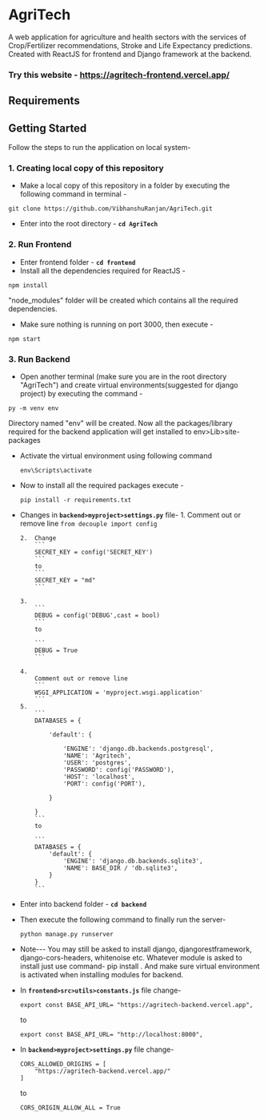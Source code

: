 
# AgriTech

A web application for agriculture and health sectors with the services of Crop/Fertilizer recommendations, Stroke and Life Expectancy predictions. Created with ReactJS for frontend and Django framework at the backend.

### Try this website - https://agritech-frontend.vercel.app/

## Requirements


## Getting Started
Follow the steps to run the application on local system-

### 1. Creating local copy of this repository
* Make a local copy of this repository in a folder by executing the following command in terminal - 
```
git clone https://github.com/VibhanshuRanjan/AgriTech.git

```
* Enter into the root directory - **`cd AgriTech`**

### 2. Run Frontend 
* Enter frontend folder - **`cd frontend`**
* Install all the dependencies required for ReactJS -
```
npm install
```
  "node_modules" folder will be created which contains all the required dependencies.
* Make sure nothing is running on port 3000, then execute -
```
npm start
```



### 3. Run Backend

* Open another terminal (make sure you are in the root directory "AgriTech") and create virtual environments(suggested for django project) by executing the command - 
```
py -m venv env
```
Directory named "env" will be created. Now all the packages/library required for the backend application will get installed to env>Lib>site-packages
* Activate the virtual environment using following command
    ```
    env\Scripts\activate
    ```
* Now to install all the required packages execute - 
    ```
    pip install -r requirements.txt
    ```
* Changes in **`backend>myproject>settings.py`** file-
      1.  Comment out or remove line
          ```
          from decouple import config
          ```

      2.  Change
          ```
          SECRET_KEY = config('SECRET_KEY')
          ```
          to
          ```
          SECRET_KEY = "md"
          ```

      3. 
          ```
          DEBUG = config('DEBUG',cast = bool)
          ```
          to

          ```
          DEBUG = True
          ```

      4. 
          Comment out or remove line
          ```
          WSGI_APPLICATION = 'myproject.wsgi.application'
          ```
      5. 
          ```
          DATABASES = {

              'default': {

                  'ENGINE': 'django.db.backends.postgresql',
                  'NAME': 'Agritech',
                  'USER': 'postgres',
                  'PASSWORD': config('PASSWORD'),
                  'HOST': 'localhost',
                  'PORT': config('PORT'),

              }

          }
          ```
          to 

          ```
          DATABASES = {
              'default': {
                  'ENGINE': 'django.db.backends.sqlite3',
                  'NAME': BASE_DIR / 'db.sqlite3',
              }
          }
          ```
* Enter into backend folder - **`cd backend`**
* Then execute the following command to finally run the server-
    ```
    python manage.py runserver
    ```
* Note---
You may still be asked to install django, djangorestframework, django-cors-headers, whitenoise etc. Whatever module is asked to install just use command- pip install <packagename>. And make sure virtual environment is activated when installing modules for backend.

* In **`frontend>src>utils>constants.js`** file change-
    ```
    export const BASE_API_URL= "https://agritech-backend.vercel.app", 
    ``` 
    to
    ```
    export const BASE_API_URL= "http://localhost:8000", 
    ```

* In **`backend>myproject>settings.py`** file change-

    ```
    CORS_ALLOWED_ORIGINS = [
        "https://agritech-backend.vercel.app/"
    ]

    ```
    to 
    ```
    CORS_ORIGIN_ALLOW_ALL = True
    ```
